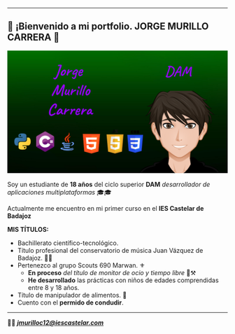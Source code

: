 ---
## 👾 ¡Bienvenido a mi portfolio.  JORGE MURILLO CARRERA  👾

![Imagen Principal](https://github.com/jorgemuri/jorgemuri/blob/main/.img/ImgPortfolio.png?raw=true)

Soy un estudiante de **18 años** del ciclo superior **DAM** *desarrollador de aplicaciones multiplataformas* 🎓🎓

Actualmente me encuentro en mi primer curso en el **IES Castelar de Badajoz**

**MIS TÍTULOS:**

* Bachillerato científico-tecnológico.
* Título profesional del conservatorio de música Juan Vázquez de Badajoz. 🎹🎶
* Pertenezco al grupo Scouts 690 Marwan. ⚜️
	- **En proceso** *del título de monitor de ocio y tiempo libre* 👷⚒️
 	- **He desarrollado** las prácticas con niños de edades comprendidas entre 8 y 18 años.
* Título de manipulador de alimentos. 🥑
* Cuento con el **permido de condudir**.

<hr>

📩📩 ***jmurilloc12@iescastelar.com***
